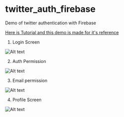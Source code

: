# twitter_auth_firebase
Demo of twitter authentication with Firebase

[Here is Tutorial and this demo is made for it's reference](https://goo.gl/10fKKP)


1) Login Screen

![Alt text](https://github.com/reverseBitsTech/twitter_auth_firebase/blob/master/login%20screen.png "Login Screen")


2) Auth Permission

![Alt text](https://github.com/reverseBitsTech/twitter_auth_firebase/blob/master/auth%20permission.png "Auth Permission")


3) Email permission

![Alt text](https://github.com/reverseBitsTech/twitter_auth_firebase/blob/master/email%20permission.png "Email Permission")


4) Profile Screen

![Alt text](https://github.com/reverseBitsTech/twitter_auth_firebase/blob/master/profile%20screen.png "Profile screen")
